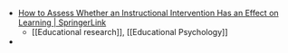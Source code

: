 - [How to Assess Whether an Instructional Intervention Has an Effect on Learning | SpringerLink](https://link.springer.com/article/10.1007/s10648-023-09783-9)
	- [[Educational research]], [[Educational Psychology]]
-